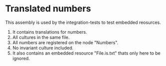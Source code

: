 # Translated numbers

This assembly is used by the integration-tests to test embedded reosurces.

1. It contains translations for numbers.
2. All cultures in the same file.
3. All numbers are registered on the node "Numbers".
4. No invariant culture included.
5. It also contains an embedded resource "File.is.txt" thats only here to be ignored.